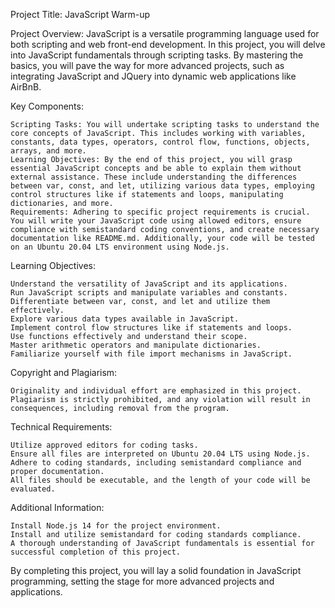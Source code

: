 Project Title: JavaScript Warm-up 

Project Overview:
JavaScript is a versatile programming language used for both scripting and web front-end development. In this project, you will delve into JavaScript fundamentals through scripting tasks. By mastering the basics, you will pave the way for more advanced projects, such as integrating JavaScript and JQuery into dynamic web applications like AirBnB.

Key Components:

    Scripting Tasks: You will undertake scripting tasks to understand the core concepts of JavaScript. This includes working with variables, constants, data types, operators, control flow, functions, objects, arrays, and more.
    Learning Objectives: By the end of this project, you will grasp essential JavaScript concepts and be able to explain them without external assistance. These include understanding the differences between var, const, and let, utilizing various data types, employing control structures like if statements and loops, manipulating dictionaries, and more.
    Requirements: Adhering to specific project requirements is crucial. You will write your JavaScript code using allowed editors, ensure compliance with semistandard coding conventions, and create necessary documentation like README.md. Additionally, your code will be tested on an Ubuntu 20.04 LTS environment using Node.js.

Learning Objectives:

    Understand the versatility of JavaScript and its applications.
    Run JavaScript scripts and manipulate variables and constants.
    Differentiate between var, const, and let and utilize them effectively.
    Explore various data types available in JavaScript.
    Implement control flow structures like if statements and loops.
    Use functions effectively and understand their scope.
    Master arithmetic operators and manipulate dictionaries.
    Familiarize yourself with file import mechanisms in JavaScript.

Copyright and Plagiarism:

    Originality and individual effort are emphasized in this project. Plagiarism is strictly prohibited, and any violation will result in consequences, including removal from the program.

Technical Requirements:

    Utilize approved editors for coding tasks.
    Ensure all files are interpreted on Ubuntu 20.04 LTS using Node.js.
    Adhere to coding standards, including semistandard compliance and proper documentation.
    All files should be executable, and the length of your code will be evaluated.

Additional Information:

    Install Node.js 14 for the project environment.
    Install and utilize semistandard for coding standards compliance.
    A thorough understanding of JavaScript fundamentals is essential for successful completion of this project.

By completing this project, you will lay a solid foundation in JavaScript programming, setting the stage for more advanced projects and applications.
